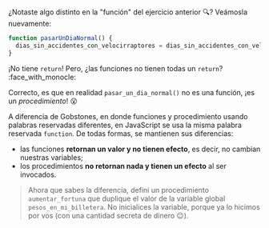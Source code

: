 ¿Notaste algo distinto en la "función" del ejercicio anterior :mag:? Veámosla nuevamente:

```javascript
function pasarUnDiaNormal() {
  dias_sin_accidentes_con_velocirraptores = dias_sin_accidentes_con_velocirraptores + 1
}
```

¡No tiene `return`! Pero, ¿las funciones no tienen todas un `return`? :face_with_monocle:

Correcto, es que en realidad `pasar_un_dia_normal()` no es una función, ¡es un _procedimiento_! :open_mouth: 


A diferencia de Gobstones, en donde funciones y procedimiento usando palabras reservadas diferentes, en JavaScript se usa la misma palabra reservada `function`. De todas formas, se mantienen sus diferencias:

* las funciones **retornan un valor y no tienen efecto**, es decir, no cambian nuestras variables;
* los procedimientos **no retornan nada y tienen un efecto** al ser invocados. 

> Ahora que sabes la diferencia, definí un procedimiento `aumentar_fortuna` que duplique el valor de la variable global `pesos_en_mi_billetera`. No inicialices la variable, porque ya lo hicimos por vos (con una cantidad secreta de dinero :wink:).